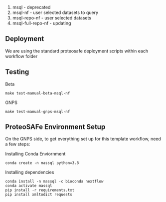

1. msql - deprecated
1. msql-nf - user selected datasets to query
1. msql-repo-nf - user selected datasets
1. msql-full-repo-nf - updating

## Deployment

We are using the standard proteosafe deployment scripts within each workflow folder
## Testing

Beta

```
make test-manual-beta-msql-nf
```

GNPS

```
make test-manual-gnps-msql-nf
```

## ProteoSAFe Environment Setup

On the GNPS side, to get everything set up for this template workflow, need a few steps:

Installing Conda Enviornment

```
conda create -n massql python=3.8
```

Installing dependencies

```
conda install -n massql -c bioconda nextflow
conda activate massql 
pip install -r requirements.txt
pip install xmltodict requests
```